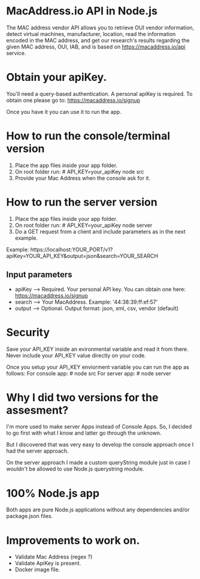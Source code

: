 # MacAddress.io API in Node.js

The MAC address vendor API allows you to retrieve OUI vendor information, detect virtual machines, manufacturer, location, read the information encoded in the MAC address, and get our research's results regarding the given MAC address, OUI, IAB, and is based on https://macaddress.io/api service.

# Obtain your apiKey.

You'll need a query-based authentication.
A personal apiKey is required.
To obtain one please go to:
https://macaddress.io/signup

Once you have it you can use it to run the app.

# How to run the console/terminal version

1. Place the app files inside your app folder.
2. On root folder run: # API_KEY=your_apiKey node src
3. Provide your Mac Address when the console ask for it.

# How to run the server version

1. Place the app files inside your app folder.
2. On root folder run: # API_KEY=your_apiKey node server
3. Do a GET request from a client and include parameters as in the next example.

Example: https://localhost:YOUR_PORT/v1?apiKey=YOUR_API_KEY&output=json&search=YOUR_SEARCH

## Input parameters

- apiKey --> Required. Your personal API key. You can obtain one here: https://macaddress.io/signup
- search --> Your MacAddress. Example: '44:38:39:ff:ef:57'
- output --> Optional. Output format: json, xml, csv, vendor (default)

# Security

Save your API_KEY inside an evironmental variable and read it from there.
Never include your API_KEY value directly on your code.

Once you setup your API_KEY enviorment variable you can run the app as follows:
For console app: # node src
For server app: # node server

# Why I did two versions for the assesment?

I'm more used to make server Apps instead of Console Apps. So, I decided to go first with what I know and latter go through the unknown.

But I discovered that was very easy to develop the console approach once I had the server approach.

On the server approach I made a custom queryString module just in case I wouldn't be allowed to use Node.js querystring module.

# 100% Node.js app

Both apps are pure Node.js applications without any dependencies and/or package.json files.

# Improvements to work on.

- Validate Mac Address (regex ?)
- Validate ApiKey is present.
- Docker image file.
